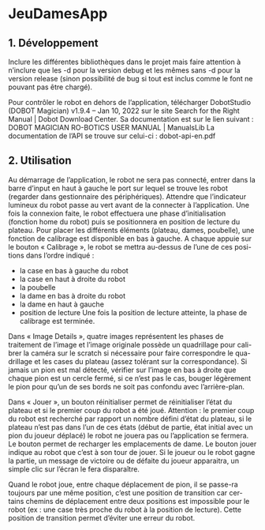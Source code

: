 # JeuDamesApp

## 1.	Développement ##

Inclure les différentes bibliothèques dans le projet mais faire attention à n’inclure que les -d pour la version debug et les mêmes sans -d pour la version release (sinon possibilité de bug si tout est inclus comme le font ne pouvant pas être chargé).

Pour contrôler le robot en dehors de l’application, télécharger DobotStudio (DOBOT Magician) v1.9.4 – Jan 10, 2022 sur le site Search for the Right Manual | Dobot Download Center.
Sa documentation est sur le lien suivant :  DOBOT MAGICIAN RO-BOTICS USER MANUAL | ManualsLib
La documentation de l’API se trouve sur celui-ci : dobot-api-en.pdf

## 2.	Utilisation ##

Au démarrage de l’application, le robot ne sera pas connecté, entrer dans la barre d’input en haut à gauche le port sur lequel se trouve les robot (regarder dans gestionnaire des périphériques). Attendre que l’indicateur lumineux du robot passe au vert avant de la connecter à l’application. 
Une fois la connexion faite, le robot effectuera une phase d’initialisation (fonction home du robot) puis se positionnera en position de lecture du plateau. 
Pour placer les différents éléments (plateau, dames, poubelle), une fonction de calibrage est disponible en bas à gauche. A chaque appuie sur le bouton « Calibrage », le robot se mettra au-dessus de l’une de ces posi-tions dans l’ordre indiqué : 
-	la case en bas à gauche du robot
-	la case en haut à droite du robot
-	la poubelle
-	la dame en bas à droite du robot
-	la dame en haut à gauche
-	position de lecture
Une fois la position de lecture atteinte, la phase de calibrage est terminée.

Dans « Image Details », quatre images représentent les phases de traitement de l’image et l’image originale possède un quadrillage pour cali-brer la caméra sur le scratch si nécessaire pour faire correspondre le qua-drillage et les cases du plateau (assez tolérant sur la correspondance). Si jamais un pion est mal détecté, vérifier sur l’image en bas à droite que chaque pion est un cercle fermé, si ce n’est pas le cas, bouger légèrement le pion pour qu’un de ses bords ne soit pas confondu avec l’arrière-plan.

Dans « Jouer », un bouton réinitialiser permet de réinitialiser l’état du plateau et si le premier coup du robot a été joué. Attention : le premier coup du robot est recherché par rapport un nombre défini d’état du plateau, si le plateau n’est pas dans l’un de ces états (début de partie, état initial avec un pion du joueur déplacé) le robot ne jouera pas ou l’application se fermera. Le bouton permet de recharger les emplacements de dame. Le bouton jouer indique au robot que c’est à son tour de jouer. Si le joueur ou le robot gagne la partie, un message de victoire ou de défaite du joueur apparaitra, un simple clic sur l’écran le fera disparaître.

Quand le robot joue, entre chaque déplacement de pion, il se passe-ra toujours par une même position, c’est une position de transition car cer-tains chemins de déplacement entre deux positions est impossible pour le robot (ex : une case très proche du robot à la position de lecture). Cette position de transition permet d’éviter une erreur du robot.

